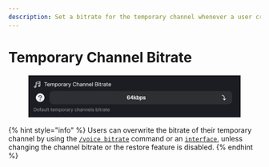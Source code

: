 ```yaml
---
description: Set a bitrate for the temporary channel whenever a user creates a new one.
---
```


# Temporary Channel Bitrate

<figure><img src="../../../.gitbook/assets/image (8).png" alt=""><figcaption></figcaption></figure>

{% hint style="info" %}
Users can overwrite the bitrate of their temporary channel by using the [`/voice bitrate`](../../../commands/voice/bitrate.md) command or an [`interface`](../../../commands/interface.md), unless changing the channel bitrate or the restore feature is disabled.
{% endhint %}
